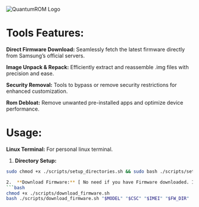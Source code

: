 ![QuantumROM Logo](QuantumROM/logo/QuantumROM.jpg)

# Tools Features:
**Direct Firmware Download:**
Seamlessly fetch the latest firmware directly from Samsung’s official servers.

**Image Unpack & Repack:**
 Efficiently extract and reassemble .img files with precision and ease.

**Security Removal:**
Tools to bypass or remove security restrictions for enhanced customization.

**Rom Debloat:**
Remove unwanted pre-installed apps and optimize device performance.

# Usage: #
**Linux Terminal:**
For personal linux terminal.

1.  **Directory Setup:**
```bash
sudo chmod +x ./scripts/setup_directories.sh && sudo bash ./scripts/setup_directories.sh

2.  **Download Firmware:** [ No need if you have Firmware downloaded. If have already the firmware zip then put the firmware zip in fw_download folder ]
```bash
chmod +x ./scripts/download_firmware.sh
bash ./scripts/download_firmware.sh "$MODEL" "$CSC" "$IMEI" "$FW_DIR"

